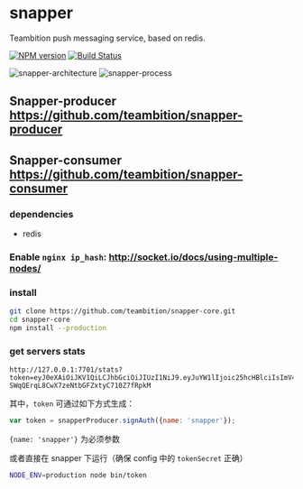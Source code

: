 snapper
====
Teambition push messaging service, based on redis.

[![NPM version][npm-image]][npm-url]
[![Build Status][travis-image]][travis-url]

![snapper-architecture](https://raw.githubusercontent.com/teambition/snapper-core/master/docs/architecture.png)
![snapper-process](https://raw.githubusercontent.com/teambition/snapper-core/master/docs/process.png)

## Snapper-producer https://github.com/teambition/snapper-producer
## Snapper-consumer https://github.com/teambition/snapper-consumer

### dependencies

- redis

### Enable `nginx ip_hash`: http://socket.io/docs/using-multiple-nodes/

### install

```bash
git clone https://github.com/teambition/snapper-core.git
cd snapper-core
npm install --production
```

### get servers stats

```
http://127.0.0.1:7701/stats?token=eyJ0eXAiOiJKV1QiLCJhbGciOiJIUzI1NiJ9.eyJuYW1lIjoic25hcHBlciIsImV4cCI6MTQzMTY3MjMzMX0.juk5pMD-SWqQErqL8CwX7zeNtbGFZxtyC710Z7fRpkM
```
其中，`token` 可通过如下方式生成：

```js
var token = snapperProducer.signAuth({name: 'snapper'});
```
`{name: 'snapper'}` 为必须参数

或者直接在 snapper 下运行（确保 config 中的 `tokenSecret` 正确）

```bash
NODE_ENV=production node bin/token
```

[npm-url]: https://npmjs.org/package/snapper-core
[npm-image]: http://img.shields.io/npm/v/snapper-core.svg

[travis-url]: https://travis-ci.org/teambition/snapper-core
[travis-image]: http://img.shields.io/travis/teambition/snapper-core.svg
